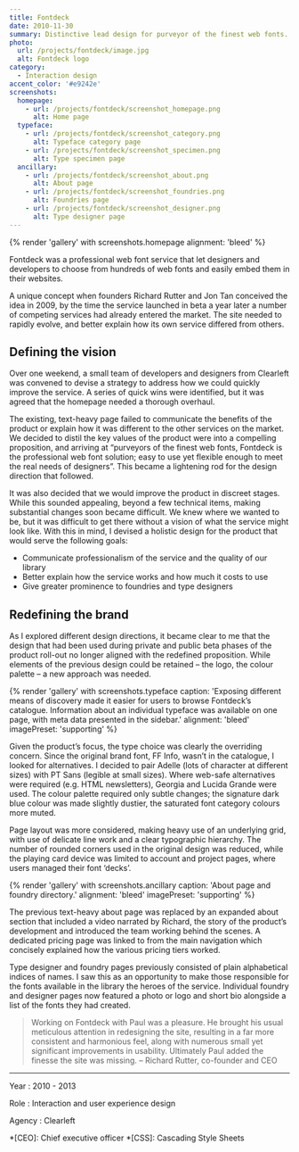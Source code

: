 ```yaml
---
title: Fontdeck
date: 2010-11-30
summary: Distinctive lead design for purveyor of the finest web fonts.
photo:
  url: /projects/fontdeck/image.jpg
  alt: Fontdeck logo
category:
  - Interaction design
accent_color: '#e9242e'
screenshots:
  homepage:
    - url: /projects/fontdeck/screenshot_homepage.png
      alt: Home page
  typeface:
    - url: /projects/fontdeck/screenshot_category.png
      alt: Typeface category page
    - url: /projects/fontdeck/screenshot_specimen.png
      alt: Type specimen page
  ancillary:
    - url: /projects/fontdeck/screenshot_about.png
      alt: About page
    - url: /projects/fontdeck/screenshot_foundries.png
      alt: Foundries page
    - url: /projects/fontdeck/screenshot_designer.png
      alt: Type designer page
---
```

{% render 'gallery' with screenshots.homepage
  alignment: 'bleed'
%}

Fontdeck was a professional web font service that let designers and developers to choose from hundreds of web fonts and easily embed them in their websites.

A unique concept when founders Richard Rutter and Jon Tan conceived the idea in 2009, by the time the service launched in beta a year later a number of competing services had already entered the market. The site needed to rapidly evolve, and better explain how its own service differed from others.

## Defining the vision

Over one weekend, a small team of developers and designers from Clearleft was convened to devise a strategy to address how we could quickly improve the service. A series of quick wins were identified, but it was agreed that the homepage needed a thorough overhaul.

The existing, text-heavy page failed to communicate the benefits of the product or explain how it was different to the other services on the market. We decided to distil the key values of the product were into a compelling proposition, and arriving at “purveyors of the finest web fonts, Fontdeck is the professional web font solution; easy to use yet flexible enough to meet the real needs of designers”. This became a lightening rod for the design direction that followed.

It was also decided that we would improve the product in discreet stages. While this sounded appealing, beyond a few technical items, making substantial changes soon became difficult. We knew where we wanted to be, but it was difficult to get there without a vision of what the service might look like. With this in mind, I devised a holistic design for the product that would serve the following goals:

* Communicate professionalism of the service and the quality of our library
* Better explain how the service works and how much it costs to use
* Give greater prominence to foundries and type designers

## Redefining the brand

As I explored different design directions, it became clear to me that the design that had been used during private and public beta phases of the product roll-out no longer aligned with the redefined proposition. While elements of the previous design could be retained – the logo, the colour palette – a new approach was needed.

{% render 'gallery' with screenshots.typeface
  caption: 'Exposing different means of discovery made it easier for users to browse Fontdeck’s catalogue. Information about an individual typeface was available on one page, with meta data presented in the sidebar.'
  alignment: 'bleed'
  imagePreset: 'supporting'
%}

Given the product’s focus, the type choice was clearly the overriding concern. Since the original brand font, FF Info, wasn’t in the catalogue, I looked for alternatives. I decided to pair Adelle (lots of character at different sizes) with PT Sans (legible at small sizes). Where web-safe alternatives were required (e.g. HTML newsletters), Georgia and Lucida Grande were used. The colour palette required only subtle changes; the signature dark blue colour was made slightly dustier, the saturated font category colours more muted.

Page layout was more considered, making heavy use of an underlying grid, with use of delicate line work and a clear typographic hierarchy. The number of rounded corners used in the original design was reduced, while the playing card device was limited to account and project pages, where users managed their font ‘decks’.

{% render 'gallery' with screenshots.ancillary
  caption: 'About page and foundry directory.'
  alignment: 'bleed'
  imagePreset: 'supporting'
%}

The previous text-heavy about page was replaced by an expanded about section that included a video narrated by Richard, the story of the product’s development and introduced the team working behind the scenes. A dedicated pricing page was linked to from the main navigation which concisely explained how the various pricing tiers worked.

Type designer and foundry pages previously consisted of plain alphabetical indices of names. I saw this as an opportunity to make those responsible for the fonts available in the library the heroes of the service. Individual foundry and designer pages now featured a photo or logo and short bio alongside a list of the fonts they had created.

> Working on Fontdeck with Paul was a pleasure. He brought his usual meticulous attention in redesigning the site, resulting in a far more consistent and harmonious feel, along with numerous small yet significant improvements in usability. Ultimately Paul added the finesse the site was missing.
> – Richard Rutter, co-founder and CEO

---

Year
: 2010 - 2013

Role
: Interaction and user experience design

Agency
: Clearleft

*[CEO]: Chief executive officer
*[CSS]: Cascading Style Sheets
